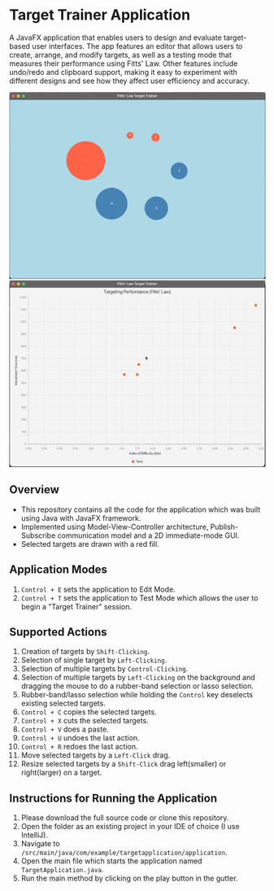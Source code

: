 # Target Trainer Application

A JavaFX application that enables users to design and evaluate target-based user interfaces. The app features an editor that allows users to create, arrange, and modify targets, as well as a testing mode that measures their performance using Fitts' Law. Other features include undo/redo and clipboard support, making it easy to experiment with different designs and see how they affect user efficiency and accuracy.


![Screenshot](images/img1.png)
![Screenshot](images/img4.png)


## Overview
* This repository contains all the code for the application which was built using Java with JavaFX framework.
* Implemented using Model-View-Controller architecture, Publish-Subscribe communication model and a 2D immediate-mode GUI.
* Selected targets are drawn with a red fill.

## Application Modes
1. `Control + E` sets the application to Edit Mode.
1. `Control + T` sets the application to Test Mode which allows the user to begin a "Target Trainer" session.

## Supported Actions
1. Creation of targets by `Shift-Clicking`.
2. Selection of single target by `Left-Clicking`.
3. Selection of multiple targets by `Control-Clicking`.
4. Selection of multiple targets by `Left-Clicking` on the background and dragging the mouse to do a rubber-band selection or lasso selection. 
5. Rubber-band/lasso selection while holding the `Control` key deselects existing selected targets. 
6. `Control + C` copies the selected targets.
7. `Control + X` cuts the selected targets.
8. `Control + V` does a paste.
9. `Control + U` undoes the last action.
10. `Control + R` redoes the last action.
10. Move selected targets by a `Left-Click` drag.
11. Resize selected targets by a `Shift-Click` drag left(smaller) or right(larger) on a target.


## Instructions for Running the Application
1. Please download the full source code or clone this repository.
2. Open the folder as an existing project in your IDE of choice (I use IntelliJ).
3. Navigate to `/src/main/java/com/example/targetapplication/application`.
4. Open the main file which starts the application named `TargetApplication.java`.
5. Run the main method by clicking on the play button in the gutter.
